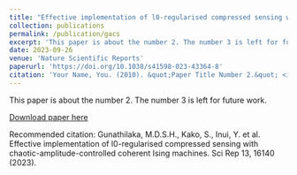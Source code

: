 ```yaml
---
title: "Effective implementation of l0-regularised compressed sensing with chaotic-amplitude-controlled coherent Ising machines"
collection: publications
permalink: /publication/gacs
excerpt: 'This paper is about the number 2. The number 3 is left for future work.'
date: 2023-09-26
venue: 'Nature Scientific Reports'
paperurl: 'https://doi.org/10.1038/s41598-023-43364-8'
citation: 'Your Name, You. (2010). &quot;Paper Title Number 2.&quot; <i>Journal 1</i>. 1(2).'
---
```

This paper is about the number 2. The number 3 is left for future work.

[Download paper here](https://doi.org/10.1038/s41598-023-43364-8)

Recommended citation: Gunathilaka, M.D.S.H., Kako, S., Inui, Y. et al. Effective implementation of l0-regularised compressed sensing with chaotic-amplitude-controlled coherent Ising machines. Sci Rep 13, 16140 (2023).